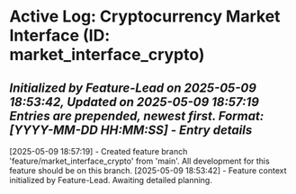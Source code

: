 # Active Log: Cryptocurrency Market Interface (ID: market_interface_crypto)
*Initialized by Feature-Lead on 2025-05-09 18:53:42, Updated on 2025-05-09 18:57:19*
*Entries are prepended, newest first. Format: [YYYY-MM-DD HH:MM:SS] - Entry details*
---
[2025-05-09 18:57:19] - Created feature branch 'feature/market_interface_crypto' from 'main'. All development for this feature should be on this branch.
[2025-05-09 18:53:42] - Feature context initialized by Feature-Lead. Awaiting detailed planning.